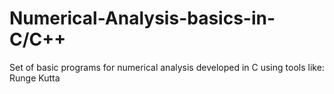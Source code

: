 # Numerical-Analysis-basics-in-C/C++

Set of basic programs for numerical analysis developed in C using tools like:
Runge Kutta

